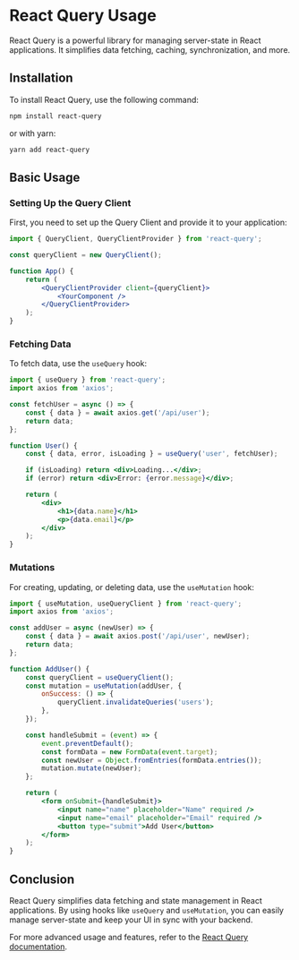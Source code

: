 # React Query Usage

React Query is a powerful library for managing server-state in React applications. It simplifies data fetching, caching, synchronization, and more.

## Installation

To install React Query, use the following command:

```bash
npm install react-query
```

or with yarn:

```bash
yarn add react-query
```

## Basic Usage

### Setting Up the Query Client

First, you need to set up the Query Client and provide it to your application:

```jsx
import { QueryClient, QueryClientProvider } from 'react-query';

const queryClient = new QueryClient();

function App() {
    return (
        <QueryClientProvider client={queryClient}>
            <YourComponent />
        </QueryClientProvider>
    );
}
```

### Fetching Data

To fetch data, use the `useQuery` hook:

```jsx
import { useQuery } from 'react-query';
import axios from 'axios';

const fetchUser = async () => {
    const { data } = await axios.get('/api/user');
    return data;
};

function User() {
    const { data, error, isLoading } = useQuery('user', fetchUser);

    if (isLoading) return <div>Loading...</div>;
    if (error) return <div>Error: {error.message}</div>;

    return (
        <div>
            <h1>{data.name}</h1>
            <p>{data.email}</p>
        </div>
    );
}
```

### Mutations

For creating, updating, or deleting data, use the `useMutation` hook:

```jsx
import { useMutation, useQueryClient } from 'react-query';
import axios from 'axios';

const addUser = async (newUser) => {
    const { data } = await axios.post('/api/user', newUser);
    return data;
};

function AddUser() {
    const queryClient = useQueryClient();
    const mutation = useMutation(addUser, {
        onSuccess: () => {
            queryClient.invalidateQueries('users');
        },
    });

    const handleSubmit = (event) => {
        event.preventDefault();
        const formData = new FormData(event.target);
        const newUser = Object.fromEntries(formData.entries());
        mutation.mutate(newUser);
    };

    return (
        <form onSubmit={handleSubmit}>
            <input name="name" placeholder="Name" required />
            <input name="email" placeholder="Email" required />
            <button type="submit">Add User</button>
        </form>
    );
}
```

## Conclusion

React Query simplifies data fetching and state management in React applications. By using hooks like `useQuery` and `useMutation`, you can easily manage server-state and keep your UI in sync with your backend.

For more advanced usage and features, refer to the [React Query documentation](https://react-query.tanstack.com/).
